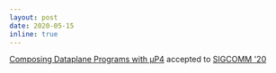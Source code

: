 ```yaml
---
layout: post
date: 2020-05-15
inline: true
---
```


<a href="https://hksoni.github.io/assets/pdf/microp4.pdf" target="_blank">Composing Dataplane Programs with μP4</a> accepted to <a href="https://conferences.sigcomm.org/sigcomm/2020/" target="_blank">SIGCOMM '20</a>
